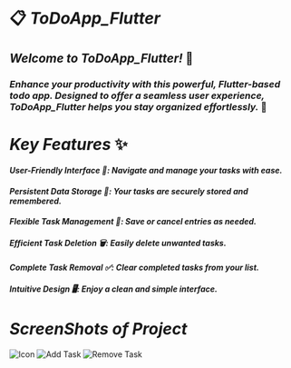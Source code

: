 # 📋 *_ToDoApp_Flutter_*
## _Welcome to ToDoApp_Flutter!_ 🎉
### _Enhance your productivity with this powerful, Flutter-based todo app. Designed to offer a seamless user experience, ToDoApp_Flutter helps you stay organized effortlessly._ 🚀

# *_Key Features_* ✨
#### _User-Friendly Interface 🎨: Navigate and manage your tasks with ease._
#### _Persistent Data Storage 💾: Your tasks are securely stored and remembered._
#### _Flexible Task Management 📝: Save or cancel entries as needed._
#### _Efficient Task Deletion 🗑️: Easily delete unwanted tasks._
#### _Complete Task Removal ✅: Clear completed tasks from your list._
#### _Intuitive Design 🖥️: Enjoy a clean and simple interface._

# *_ScreenShots of Project_*
![Icon](https://github.com/Raghavendaran/ToDoApp_Flutter/assets/156884248/6b0cb426-fd92-40f1-9d68-64a35995cba2) 
![Add Task](https://github.com/Raghavendaran/ToDoApp_Flutter/assets/156884248/6e64f591-a1af-408a-b315-5760d301dfaf)
![Remove Task](https://github.com/Raghavendaran/ToDoApp_Flutter/assets/156884248/f7fa134c-e275-493b-bf76-a8f723b3e6a5) 




